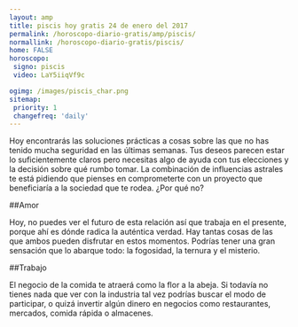 ```yaml
---
layout: amp
title: piscis hoy gratis 24 de enero del 2017 
permalink: /horoscopo-diario-gratis/amp/piscis/
normallink: /horoscopo-diario-gratis/piscis/
home: FALSE
horoscopo:
 signo: piscis
 video: LaY5iiqVf9c

ogimg: /images/piscis_char.png
sitemap:
 priority: 1
 changefreq: 'daily'
---
```



Hoy encontrarás las soluciones prácticas a cosas sobre las que no has tenido mucha seguridad en las últimas semanas. Tus deseos parecen estar lo suficientemente claros pero necesitas algo de ayuda con tus elecciones y la decisión sobre qué rumbo tomar. La combinación de influencias astrales te está pidiendo que pienses en comprometerte con un proyecto que beneficiaría a la sociedad que te rodea. ¿Por qué no?

##Amor

Hoy, no puedes ver el futuro de esta relación así que trabaja en el presente, porque ahí es dónde radica la auténtica verdad. Hay tantas cosas de las que ambos pueden disfrutar en estos momentos. Podrías tener una gran sensación que lo abarque todo: la fogosidad, la ternura y el misterio.

##Trabajo

El negocio de la comida te atraerá como la flor a la abeja. Si todavía no tienes nada que ver con la industria tal vez podrías buscar el modo de participar, o quizá invertir algún dinero en negocios como restaurantes, mercados, comida rápida o almacenes.